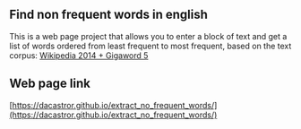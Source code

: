 ## Find non frequent words in english

This is a web page project that allows you to enter a block of text and get a list of words ordered from least frequent to most frequent, based on the text corpus: [Wikipedia 2014 + Gigaword 5](https://huggingface.co/stanfordnlp/glove/resolve/main/glove.6B.zip)

## Web page link

[https://dacastror.github.io/extract_no_frequent_words/](https://dacastror.github.io/extract_no_frequent_words/)